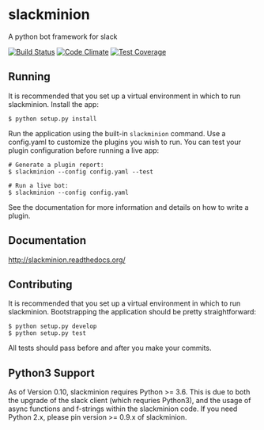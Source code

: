 # slackminion
A python bot framework for slack

[![Build Status](https://travis-ci.org/pinterest/slackminion.svg?branch=master)](https://travis-ci.org/pinterest/slackminion) [![Code Climate](https://codeclimate.com/github/pinterest/slackminion/badges/gpa.svg)](https://codeclimate.com/github/pinterest/slackminion) [![Test Coverage](https://codeclimate.com/github/pinterest/slackminion/badges/coverage.svg)](https://codeclimate.com/github/pinterest/slackminion/coverage)

## Running
It is recommended that you set up a virtual environment in which to run slackminion. Install the app:

```
$ python setup.py install
```

Run the application using the built-in `slackminion` command. Use a config.yaml to customize the plugins you wish to run. You can test your plugin configuration before running a live app:

```
# Generate a plugin report:
$ slackminion --config config.yaml --test

# Run a live bot:
$ slackminion --config config.yaml
```

See the documentation for more information and details on how to write a plugin.

## Documentation
http://slackminion.readthedocs.org/

## Contributing
It is recommended that you set up a virtual environment in which to run slackminion. Bootstrapping the application should be pretty straightforward:

```
$ python setup.py develop
$ python setup.py test
```

All tests should pass before and after you make your commits.

## Python3 Support

As of Version 0.10, slackminion requires Python >= 3.6.  This is due to both the upgrade of the slack client (which requries Python3), and the usage of async functions and f-strings within the slackminion code.  If you need Python 2.x, please pin version >= 0.9.x of slackminion.
